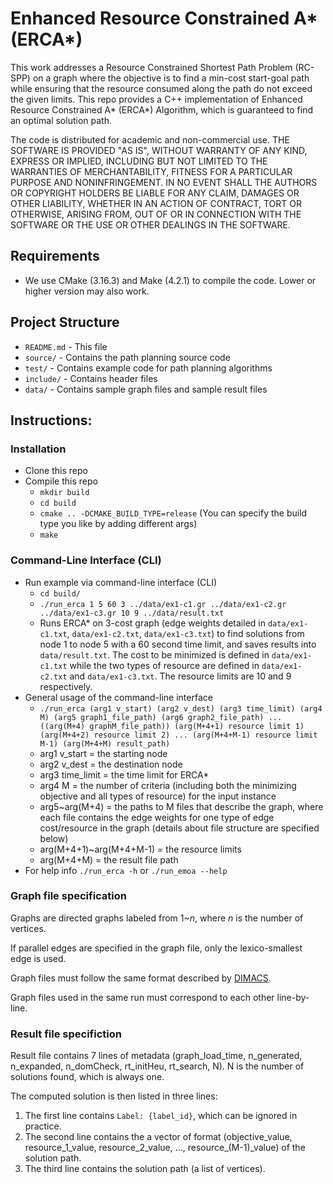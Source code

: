 # Enhanced Resource Constrained A* (ERCA*)

This work addresses a Resource Constrained Shortest Path Problem (RC-SPP) on a graph where the objective is to find a min-cost start-goal path while ensuring that the resource consumed along the path do not exceed the given limits.
This repo provides a C++ implementation of Enhanced Resource Constrained A\* (ERCA\*) Algorithm, which is guaranteed to find an optimal solution path.

The code is distributed for academic and non-commercial use.
THE SOFTWARE IS PROVIDED "AS IS", WITHOUT WARRANTY OF ANY KIND, EXPRESS OR
IMPLIED, INCLUDING BUT NOT LIMITED TO THE WARRANTIES OF MERCHANTABILITY,
FITNESS FOR A PARTICULAR PURPOSE AND NONINFRINGEMENT. IN NO EVENT SHALL THE
AUTHORS OR COPYRIGHT HOLDERS BE LIABLE FOR ANY CLAIM, DAMAGES OR OTHER
LIABILITY, WHETHER IN AN ACTION OF CONTRACT, TORT OR OTHERWISE, ARISING FROM,
OUT OF OR IN CONNECTION WITH THE SOFTWARE OR THE USE OR OTHER DEALINGS IN THE
SOFTWARE.

## Requirements

* We use CMake (3.16.3) and Make (4.2.1) to compile the code. Lower or higher version may also work.

## Project Structure

* `README.md` - This file
* `source/` - Contains the path planning source code
* `test/` - Contains example code for path planning algorithms
* `include/` - Contains header files
* `data/` - Contains sample graph files and sample result files

## Instructions:

### Installation

* Clone this repo
* Compile this repo
  * `mkdir build`
  * `cd build`
  * `cmake .. -DCMAKE_BUILD_TYPE=release` (You can specify the build type you like by adding different args)
  * `make`

### Command-Line Interface (CLI)

* Run example via command-line interface (CLI)
  * `cd build/`
  * `./run_erca 1 5 60 3 ../data/ex1-c1.gr ../data/ex1-c2.gr ../data/ex1-c3.gr 10 9 ../data/result.txt`
  * Runs ERCA\* on 3-cost graph (edge weights detailed in `data/ex1-c1.txt`, `data/ex1-c2.txt`, `data/ex1-c3.txt`) to find solutions from node 1 to node 5 with a 60 second time limit, and saves results into `data/result.txt`. The cost to be minimized is defined in `data/ex1-c1.txt` while the two types of resource are defined in `data/ex1-c2.txt` and `data/ex1-c3.txt`. The resource limits are 10 and 9 respectively.
* General usage of the command-line interface
  * `./run_erca (arg1 v_start) (arg2 v_dest) (arg3 time_limit) (arg4 M) (arg5 graph1_file_path) (arg6 graph2_file_path) ... ((arg(M+4) graphM_file_path)) (arg(M+4+1) resource limit 1) (arg(M+4+2) resource limit 2) ... (arg(M+4+M-1) resource limit M-1) (arg(M+4+M) result_path)`
  * arg1 v_start = the starting node
  * arg2 v_dest = the destination node
  * arg3 time_limit = the time limit for ERCA\*
  * arg4 M = the number of criteria (including both the minimizing objective and all types of resource) for the input instance
  * arg5~arg(M+4) = the paths to M files that describe the graph, where each file contains the edge weights for one type of edge cost/resource in the graph (details about file structure are specified below)
  * arg(M+4+1)~arg(M+4+M-1) = the resource limits
  * arg(M+4+M) = the result file path
* For help info `./run_erca -h` or `./run_emoa --help`


### Graph file specification

Graphs are directed graphs labeled from 1~*n*, where *n* is the number of vertices.

If parallel edges are specified in the graph file, only the lexico-smallest edge is used.

Graph files must follow the same format described by [DIMACS](http://www.diag.uniroma1.it//~challenge9/format.shtml#graph).

Graph files used in the same run must correspond to each other line-by-line.

### Result file specifiction

Result file contains 7 lines of metadata (graph_load_time, n_generated, n_expanded, n_domCheck, rt_initHeu, rt_search, N). N is the number of solutions found, which is always one.

The computed solution is then listed in three lines:
1. The first line contains `Label: {label_id}`, which can be ignored in practice.
2. The second line contains the a vector of format (objective_value, resource_1_value, resource_2_value, ..., resource_(M-1)_value) of the solution path.
3. The third line contains the solution path (a list of vertices).

